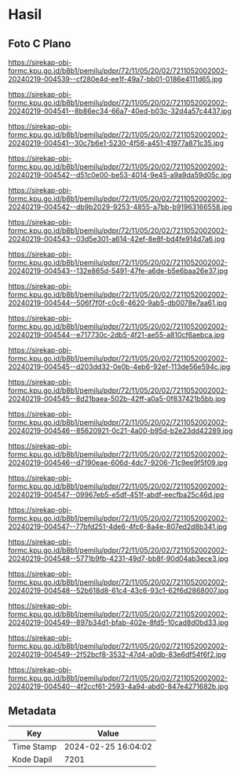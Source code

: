 # Hasil

## Foto C Plano

https://sirekap-obj-formc.kpu.go.id/b8b1/pemilu/pdpr/72/11/05/20/02/7211052002002-20240219-004539--cf280e4d-ee1f-49a7-bb01-0186e4111d65.jpg

https://sirekap-obj-formc.kpu.go.id/b8b1/pemilu/pdpr/72/11/05/20/02/7211052002002-20240219-004541--8b86ec34-66a7-40ed-b03c-32d4a57c4437.jpg

https://sirekap-obj-formc.kpu.go.id/b8b1/pemilu/pdpr/72/11/05/20/02/7211052002002-20240219-004541--30c7b6e1-5230-4f56-a451-41977a871c35.jpg

https://sirekap-obj-formc.kpu.go.id/b8b1/pemilu/pdpr/72/11/05/20/02/7211052002002-20240219-004542--d51c0e00-be53-4014-9e45-a9a9da59d05c.jpg

https://sirekap-obj-formc.kpu.go.id/b8b1/pemilu/pdpr/72/11/05/20/02/7211052002002-20240219-004542--db9b2029-9253-4855-a7bb-b91963166558.jpg

https://sirekap-obj-formc.kpu.go.id/b8b1/pemilu/pdpr/72/11/05/20/02/7211052002002-20240219-004543--03d5e301-a614-42ef-8e8f-bd4fe914d7a6.jpg

https://sirekap-obj-formc.kpu.go.id/b8b1/pemilu/pdpr/72/11/05/20/02/7211052002002-20240219-004543--132e865d-5491-47fe-a6de-b5e6baa26e37.jpg

https://sirekap-obj-formc.kpu.go.id/b8b1/pemilu/pdpr/72/11/05/20/02/7211052002002-20240219-004544--506f7f0f-c0c6-4620-9ab5-db0078e7aa61.jpg

https://sirekap-obj-formc.kpu.go.id/b8b1/pemilu/pdpr/72/11/05/20/02/7211052002002-20240219-004544--e717730c-2db5-4f21-ae55-a810cf6aebca.jpg

https://sirekap-obj-formc.kpu.go.id/b8b1/pemilu/pdpr/72/11/05/20/02/7211052002002-20240219-004545--d203dd32-0e0b-4eb6-92ef-113de56e594c.jpg

https://sirekap-obj-formc.kpu.go.id/b8b1/pemilu/pdpr/72/11/05/20/02/7211052002002-20240219-004545--8d21baea-502b-42ff-a0a5-0f837421b5bb.jpg

https://sirekap-obj-formc.kpu.go.id/b8b1/pemilu/pdpr/72/11/05/20/02/7211052002002-20240219-004546--85620921-0c21-4a00-b95d-b2e23dd42289.jpg

https://sirekap-obj-formc.kpu.go.id/b8b1/pemilu/pdpr/72/11/05/20/02/7211052002002-20240219-004546--d7190eae-606d-4dc7-9206-71c9ee9f5f09.jpg

https://sirekap-obj-formc.kpu.go.id/b8b1/pemilu/pdpr/72/11/05/20/02/7211052002002-20240219-004547--09967eb5-e5df-451f-abdf-eecfba25c46d.jpg

https://sirekap-obj-formc.kpu.go.id/b8b1/pemilu/pdpr/72/11/05/20/02/7211052002002-20240219-004547--77bfd251-4de6-4fc6-8a4e-807ed2d8b341.jpg

https://sirekap-obj-formc.kpu.go.id/b8b1/pemilu/pdpr/72/11/05/20/02/7211052002002-20240219-004548--5771b9fb-4231-49d7-bb8f-90d04ab3ece3.jpg

https://sirekap-obj-formc.kpu.go.id/b8b1/pemilu/pdpr/72/11/05/20/02/7211052002002-20240219-004548--52b618d8-61c4-43c6-93c1-62f6d2868007.jpg

https://sirekap-obj-formc.kpu.go.id/b8b1/pemilu/pdpr/72/11/05/20/02/7211052002002-20240219-004549--897b34d1-bfab-402e-8fd5-10cad8d0bd33.jpg

https://sirekap-obj-formc.kpu.go.id/b8b1/pemilu/pdpr/72/11/05/20/02/7211052002002-20240219-004549--2f52bcf8-3532-47d4-a0db-83e6df54f6f2.jpg

https://sirekap-obj-formc.kpu.go.id/b8b1/pemilu/pdpr/72/11/05/20/02/7211052002002-20240219-004540--4f2ccf61-2593-4a94-abd0-847e4271682b.jpg


## Metadata

| Key        | Value               |
| ---------- | ------------------- |
| Time Stamp | 2024-02-25 16:04:02 |
| Kode Dapil | 7201                |



